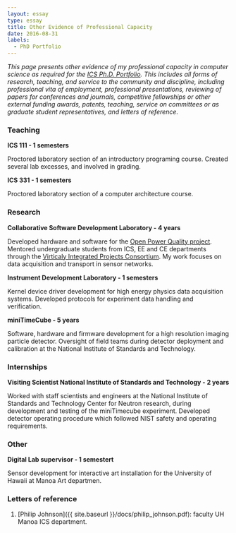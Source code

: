 ```yaml
---
layout: essay    
type: essay    
title: Other Evidence of Professional Capacity  
date: 2016-08-31  
labels:  
  - PhD Portfolio
---
```


*This page presents other evidence of my professional capacity in computer science as required for the [ICS Ph.D. Portfolio](http://www.ics.hawaii.edu/academics/graduate-degree-programs/ph-d-in-ics/#phd-portfolio). This includes all forms of research, teaching, and service to the community and discipline, including professional vita of employment, professional presentations, reviewing of papers for conferences and journals, competitive fellowships or other external funding awards, patents, teaching, service on committees or as graduate student representatives, and letters of reference.*

### Teaching

**ICS 111 - 1 semesters**

Proctored laboratory section of an introductory programing course. Created several lab excesses, and involved in grading.

**ICS 331 - 1 semesters**

Proctored laboratory section of a computer architecture course.

### Research

**Collaborative Software Development Laboratory - 4 years**

Developed hardware and software for the [Open Power Quality project](http://openpowerquality.org/). Mentored undergraduate students from ICS, EE and CE departments through the [Virticaly Integrated Projects Consortium](https://sites.google.com/a/hawaii.edu/uh-vip/). My work focuses on data acquisition and transport in sensor networks. 

**Instrument Development Laboratory - 1 semesters**  

Kernel device driver development for high energy physics data acquisition systems.  Developed protocols for experiment data handling and verification.

**miniTimeCube - 5 years**

Software, hardware and firmware development for a high resolution imaging  particle detector. Oversight of field teams during detector deployment and calibration at the National Institute of Standards and Technology.

### Internships

**Visiting Scientist National Institute of Standards and Technology - 2 years**

Worked with staff scientists and engineers at the National Institute of Standards and Technology Center for Neutron research, during development and testing of the miniTimecube experiment. Developed detector operating procedure which followed NIST safety and operating requirements.

### Other

**Digital Lab supervisor - 1 semestert**

 Sensor development for interactive art installation for the University of Hawaii at Manoa Art departmen.
 
### Letters of reference

1. [Philip Johnson]({{ site.baseurl }}/docs/philip_johnson.pdf): faculty UH Manoa ICS department.

